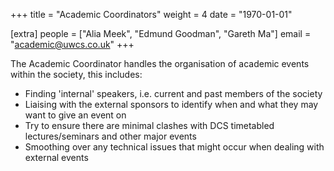 +++
title = "Academic Coordinators"
weight = 4
date = "1970-01-01"

[extra]
people = ["Alia Meek", "Edmund Goodman", "Gareth Ma"]
email = "academic@uwcs.co.uk"
+++

The Academic Coordinator handles the organisation of academic events within the society, this includes:

- Finding 'internal' speakers, i.e. current and past members of the society
- Liaising with the external sponsors to identify when and what they may want to give an event on
- Try to ensure there are minimal clashes with DCS timetabled lectures/seminars and other major events
- Smoothing over any technical issues that might occur when dealing with external events